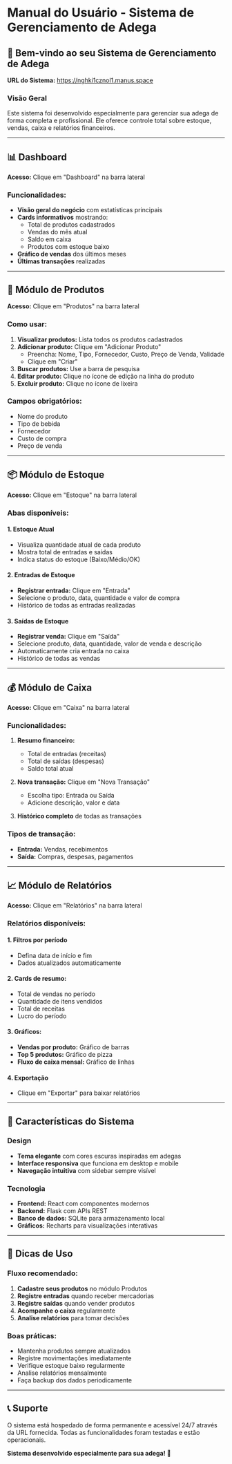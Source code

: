 # Manual do Usuário - Sistema de Gerenciamento de Adega

## 🍷 Bem-vindo ao seu Sistema de Gerenciamento de Adega

**URL do Sistema:** https://nghki1cznol1.manus.space

### Visão Geral
Este sistema foi desenvolvido especialmente para gerenciar sua adega de forma completa e profissional. Ele oferece controle total sobre estoque, vendas, caixa e relatórios financeiros.

---

## 📊 Dashboard
**Acesso:** Clique em "Dashboard" na barra lateral

### Funcionalidades:
- **Visão geral do negócio** com estatísticas principais
- **Cards informativos** mostrando:
  - Total de produtos cadastrados
  - Vendas do mês atual
  - Saldo em caixa
  - Produtos com estoque baixo
- **Gráfico de vendas** dos últimos meses
- **Últimas transações** realizadas

---

## 🍾 Módulo de Produtos
**Acesso:** Clique em "Produtos" na barra lateral

### Como usar:
1. **Visualizar produtos:** Lista todos os produtos cadastrados
2. **Adicionar produto:** Clique em "Adicionar Produto"
   - Preencha: Nome, Tipo, Fornecedor, Custo, Preço de Venda, Validade
   - Clique em "Criar"
3. **Buscar produtos:** Use a barra de pesquisa
4. **Editar produto:** Clique no ícone de edição na linha do produto
5. **Excluir produto:** Clique no ícone de lixeira

### Campos obrigatórios:
- Nome do produto
- Tipo de bebida
- Fornecedor
- Custo de compra
- Preço de venda

---

## 📦 Módulo de Estoque
**Acesso:** Clique em "Estoque" na barra lateral

### Abas disponíveis:

#### 1. **Estoque Atual**
- Visualiza quantidade atual de cada produto
- Mostra total de entradas e saídas
- Indica status do estoque (Baixo/Médio/OK)

#### 2. **Entradas de Estoque**
- **Registrar entrada:** Clique em "Entrada"
- Selecione o produto, data, quantidade e valor de compra
- Histórico de todas as entradas realizadas

#### 3. **Saídas de Estoque**
- **Registrar venda:** Clique em "Saída"
- Selecione produto, data, quantidade, valor de venda e descrição
- Automaticamente cria entrada no caixa
- Histórico de todas as vendas

---

## 💰 Módulo de Caixa
**Acesso:** Clique em "Caixa" na barra lateral

### Funcionalidades:
1. **Resumo financeiro:**
   - Total de entradas (receitas)
   - Total de saídas (despesas)
   - Saldo total atual

2. **Nova transação:** Clique em "Nova Transação"
   - Escolha tipo: Entrada ou Saída
   - Adicione descrição, valor e data

3. **Histórico completo** de todas as transações

### Tipos de transação:
- **Entrada:** Vendas, recebimentos
- **Saída:** Compras, despesas, pagamentos

---

## 📈 Módulo de Relatórios
**Acesso:** Clique em "Relatórios" na barra lateral

### Relatórios disponíveis:

#### 1. **Filtros por período**
- Defina data de início e fim
- Dados atualizados automaticamente

#### 2. **Cards de resumo:**
- Total de vendas no período
- Quantidade de itens vendidos
- Total de receitas
- Lucro do período

#### 3. **Gráficos:**
- **Vendas por produto:** Gráfico de barras
- **Top 5 produtos:** Gráfico de pizza
- **Fluxo de caixa mensal:** Gráfico de linhas

#### 4. **Exportação**
- Clique em "Exportar" para baixar relatórios

---

## 🎨 Características do Sistema

### Design
- **Tema elegante** com cores escuras inspiradas em adegas
- **Interface responsiva** que funciona em desktop e mobile
- **Navegação intuitiva** com sidebar sempre visível

### Tecnologia
- **Frontend:** React com componentes modernos
- **Backend:** Flask com APIs REST
- **Banco de dados:** SQLite para armazenamento local
- **Gráficos:** Recharts para visualizações interativas

---

## 🔧 Dicas de Uso

### Fluxo recomendado:
1. **Cadastre seus produtos** no módulo Produtos
2. **Registre entradas** quando receber mercadorias
3. **Registre saídas** quando vender produtos
4. **Acompanhe o caixa** regularmente
5. **Analise relatórios** para tomar decisões

### Boas práticas:
- Mantenha produtos sempre atualizados
- Registre movimentações imediatamente
- Verifique estoque baixo regularmente
- Analise relatórios mensalmente
- Faça backup dos dados periodicamente

---

## 📞 Suporte

O sistema está hospedado de forma permanente e acessível 24/7 através da URL fornecida. Todas as funcionalidades foram testadas e estão operacionais.

**Sistema desenvolvido especialmente para sua adega! 🍷**

